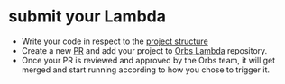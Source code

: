 # submit your Lambda

- Write your code in respect to the [project structure](./project-structure.md)
- Create a new [PR](https://docs.github.com/en/github/collaborating-with-pull-requests) and add your project to [Orbs Lambda](https://github.com/orbs-network/orbs-lambda) repository.
- Once your PR is reviewed and approved by the Orbs team, it will get merged and start running according to how you chose to trigger it.


